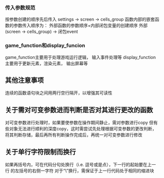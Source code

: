 ### 传入参数规范
按参数创建的顺序先后传入
settings -> screen -> cells_group
函数内部的嵌套函数的参数传入顺序为：
外部函数的参数顺序+内部闭包变量的创建顺序
外部(screen -> cells_group) -> 闭包event

### game_function和display_funcion
game_function主要用于处理游戏运行逻辑，
输入事件处理等
display_function主要用于更新元素，渲染元素，
输出屏幕等

## 其他注意事项
连续的函数语句块之间用两行空行隔开，以增强其可读性

## 关于需对可变参数进而判断是否对其进行更改的函数
对可变参数进行处理时，如果要使参数在操作期间静止，需对参数进行copy
但有些对象无法进行顺利的深度copy，这时需尝试先处理根据可变参数的更改判断，
将其判断存储，最后再所有判断操作完成后，再统一对可变参数进行修改

## 关于单行字符限制而换行
如果再括号内，可在代码分句处换行（i.e. 逗号或是点），下一行的起始要在上一行
的左括号的右侧一字符
对于“\”换行，需保证于上一行代码处于相同的缩进块

